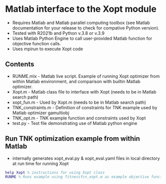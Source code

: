 # Matlab interface to the Xopt module

* Requires Matlab and Matlab parallel computing toolbox (see Matlab documentation for your release to check for compative Python version).
* Tested with R2021b and Python v.3.8 or v.3.9
* Uses Matlab Python Engine to call user-provided Matlab function for objective function calls.
* Uses mpirun to execute Xopt code

## Contents

* RUNME.mlx - Matlab live script. Example of running Xopt optimizer from within Matlab environment, and comparison with builtin Matlab optimizer.
* Xopt.m - Matlab class file to interface with Xopt (needs to be in Matlab search path)
* xopt_fun.m - Used by Xopt.m (needs to be in Matlab search path)
* TNK_constraints.m - Definition of constraints for TNK example used by Matlab optimizer gamultiobj
* TNK_opt.m - TNK example function and constraints used by Xopt
* test.py - Test file demonstrating use of Matlab python engine

## Run TNK optimization example from within Matlab

* internally generates xopt_eval.py & xopt_eval.yaml files in local directory at run time for running Xopt
```MATLAB
help Xopt % instructions for using Xopt class
RUNME % Runs example using fitnessfcn_xopt.m as example objective function (further documentation and results seen within live script)
```
